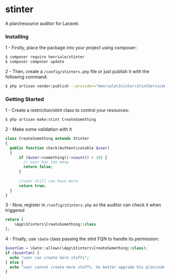 # stinter

A plan/resource auditor for Laravel.

### Installing

1 - Firstly, place the package into your project using composer:

```bash
$ composer require henriale/stinter
$ composer composer update
```

2 - Then, create a `/config/stinters.php` file or just publish it with the following command:

```bash
$ php artisan vendor:publish --provider="Henriale\Stinter\StintServiceProvider"
```

### Getting Started

1 - Create a restriction/stint class to control your resources:
```bash
$ php artisan make:stint CreateSomething
```

2 - Make some validation with it
```php
class CreateSomething extends Stinter
{
  public function check(Authenticatable $user)
  {
      if ($user->something()->count() > 10) {
        // user has too many
        return false;
      }
      
      //user still can have more
      return true;
  }
}
```

3 - Now, register in `/config/stinters.php` so the auditor can check it when triggered
```php
return [
    \App\Stinters\CreateSomething::class
];
```


4 - Finally, use `\Gate` class passing the stint FQN to handle its permission:
```php
$userCan = \Gate::allows(\App\Stinters\CreateSomething::class);
if ($userCan) {
  echo "user can create more stuffs";
} else {
  echo "user cannot create more stuffs. he better upgrade his plan/subscription!";
}
```



